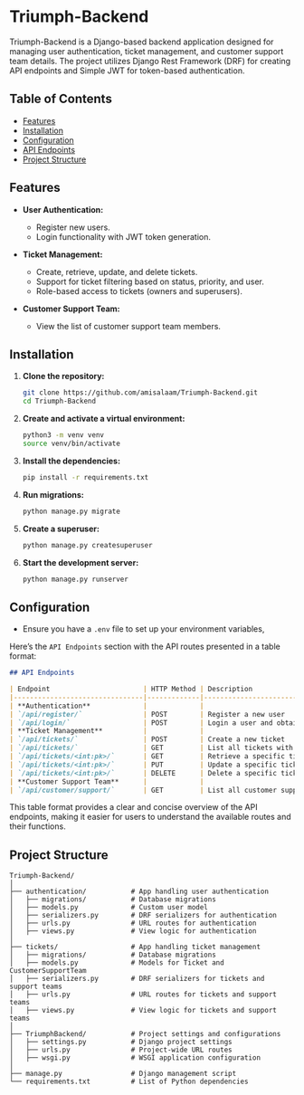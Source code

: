 
# Triumph-Backend

Triumph-Backend is a Django-based backend application designed for managing user authentication, ticket management, and customer support team details. The project utilizes Django Rest Framework (DRF) for creating API endpoints and Simple JWT for token-based authentication.

## Table of Contents

- [Features](#features)
- [Installation](#installation)
- [Configuration](#configuration)
- [API Endpoints](#api-endpoints)
- [Project Structure](#project-structure)


## Features

- **User Authentication:** 
  - Register new users.
  - Login functionality with JWT token generation.
  
- **Ticket Management:** 
  - Create, retrieve, update, and delete tickets.
  - Support for ticket filtering based on status, priority, and user.
  - Role-based access to tickets (owners and superusers).

- **Customer Support Team:** 
  - View the list of customer support team members.

## Installation

1. **Clone the repository:**

   ```bash
   git clone https://github.com/amisalaam/Triumph-Backend.git
   cd Triumph-Backend
   ```

2. **Create and activate a virtual environment:**

   ```bash
   python3 -m venv venv
   source venv/bin/activate
   ```

3. **Install the dependencies:**

   ```bash
   pip install -r requirements.txt
   ```

4. **Run migrations:**

   ```bash
   python manage.py migrate
   ```

5. **Create a superuser:**

   ```bash
   python manage.py createsuperuser
   ```

6. **Start the development server:**

   ```bash
   python manage.py runserver
   ```

## Configuration

- Ensure you have a `.env` file to set up your environment variables,

Here’s the `API Endpoints` section with the API routes presented in a table format:

```markdown
## API Endpoints

| Endpoint                       | HTTP Method | Description                                 |
|--------------------------------|-------------|---------------------------------------------|
| **Authentication**             |             |                                             |
| `/api/register/`               | POST        | Register a new user                         |
| `/api/login/`                  | POST        | Login a user and obtain JWT tokens          |
| **Ticket Management**          |             |                                             |
| `/api/tickets/`                | POST        | Create a new ticket                         |
| `/api/tickets/`                | GET         | List all tickets with optional filters      |
| `/api/tickets/<int:pk>/`       | GET         | Retrieve a specific ticket                  |
| `/api/tickets/<int:pk>/`       | PUT         | Update a specific ticket                    |
| `/api/tickets/<int:pk>/`       | DELETE      | Delete a specific ticket                    |
| **Customer Support Team**      |             |                                             |
| `/api/customer/support/`       | GET         | List all customer support team members      |
```

This table format provides a clear and concise overview of the API endpoints, making it easier for users to understand the available routes and their functions.

## Project Structure

```
Triumph-Backend/
│
├── authentication/           # App handling user authentication
│   ├── migrations/           # Database migrations
│   ├── models.py             # Custom user model
│   ├── serializers.py        # DRF serializers for authentication
│   ├── urls.py               # URL routes for authentication
│   ├── views.py              # View logic for authentication
│
├── tickets/                  # App handling ticket management
│   ├── migrations/           # Database migrations
│   ├── models.py             # Models for Ticket and CustomerSupportTeam
│   ├── serializers.py        # DRF serializers for tickets and support teams
│   ├── urls.py               # URL routes for tickets and support teams
│   ├── views.py              # View logic for tickets and support teams
│
├── TriumphBackend/           # Project settings and configurations
│   ├── settings.py           # Django project settings
│   ├── urls.py               # Project-wide URL routes
│   ├── wsgi.py               # WSGI application configuration
│
├── manage.py                 # Django management script
└── requirements.txt          # List of Python dependencies
```
